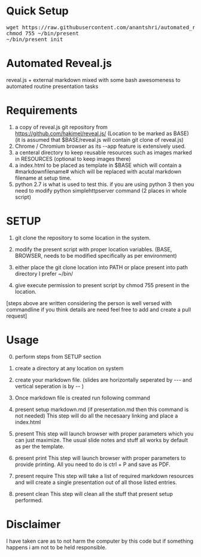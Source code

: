 Quick Setup
===========

<pre>
wget https://raw.githubusercontent.com/anantshri/automated_revealjs/1.0/present -O ~/bin/present
chmod 755 ~/bin/present
~/bin/present init
</pre>


Automated Reveal.js
===================

reveal.js + external markdown mixed with some bash awesomeness to automated routine presentation tasks

Requirements
============

1. a copy of reveal.js git repository from https://github.com/hakimel/reveal.js/ (Location to be marked as BASE) (it is assumed that $BASE/reveal.js will contain git clone of reveal.js)
2. Chrome / Chromium browser as its --app feature is extensively used.
3. a centeral directory to keep reusable resources such as images marked in RESOURCES (optional to keep images there)
4. a index.html to be placed as template in $BASE which will contain a #markdownfilename# which will be replaced with acutal markdown filename at setup time.
5. python 2.7 is what is used to test this. if you are using python 3 then you need to modify python simplehttpserver command (2 places in whole script)

SETUP
=====

1. git clone the repository to some location in the system.

2. modify the present script with proper location variables. (BASE, BROWSER, needs to be modified specifically as per environment)

3. either place the git clone location into PATH or place present into path directory I prefer ~/bin/

4. give execute permission to present script by chmod 755 present in the location.

[steps above are written considering the person is well versed with commandline if you think details are need feel free to add and create a pull request]


Usage
=====

0) perform steps from SETUP section

1) create a directory at any location on system

2) create your markdown file. (slides are horizontally seperated by --- and vertical seperation is by -- )

3) Once markdown file is created run following command

4) present setup markdown.md (if presentation.md then this command is not needed)
This step will do all the necesaary linking and place a index.html 

5) present
This step will launch browser with proper parameters which you can just maximize. The usual slide notes and stuff all works by default as per the template.

6) present print
This step will launch browser with proper parameters to provide printing. All you need to do is ctrl + P and save as PDF.

7) present require
This step will take a list of required markdown resources and will create a single presentation out of all those listed entries.

8) present clean
This step will clean all the stuff that present setup performed.


Disclaimer 
==========

I have taken care as to not harm the computer by this code but if something happens i am not to be held responsible.
